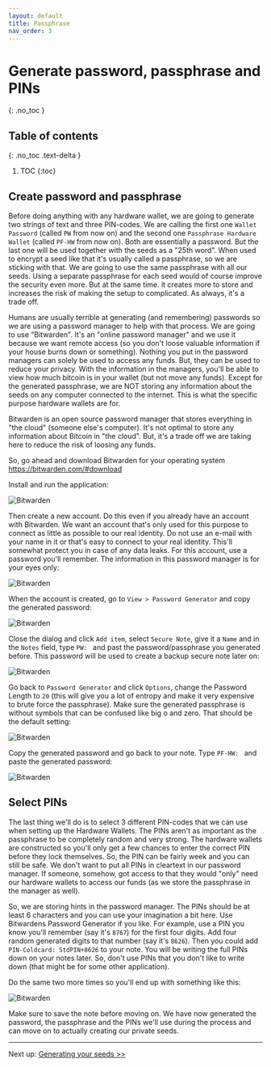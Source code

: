 ```yaml
---
layout: default
title: Passphrase
nav_order: 3
---
```


# Generate password, passphrase and PINs
{: .no_toc }

## Table of contents
{: .no_toc .text-delta }

1. TOC
{:toc}

## Create password and passphrase
Before doing anything with any hardware wallet, we are going to generate two strings of text and three PIN-codes. We are calling the first one `Wallet Password` (called `PW` from now on) and the second one `Passphrase Hardware Wallet` (called `PF-HW` from now on). Both are essentially a password. But the last one will be used together with the seeds as a "25th word". When used to encrypt a seed like that it's usually called a passphrase, so we are sticking with that. We are going to use the same passphrase with all our seeds. Using a separate passphrase for each seed would of course improve the security even more. But at the same time. it creates more to store and increases the risk of making the setup to complicated. As always, it's a trade off.

Humans are usually terrible at generating (and remembering) passwords so we are using a password manager to help with that process. We are going to use "Bitwarden". It's an "online password manager" and we use it because we want remote access (so you don't loose valuable information if your house burns down or something). Nothing you put in the password managers can solely be used to access any funds. But, they can be used to reduce your privacy. With the information in the managers, you'll be able to view how much bitcoin is in your wallet (but not move any funds). Except for the generated passphrase, we are NOT storing any information about the seeds on any computer connected to the internet. This is what the specific purpose hardware wallets are for.

Bitwarden is an open source password manager that stores everything in "the cloud" (someone else's computer). It's not optimal to store any information about Bitcoin in "the cloud". But, it's a trade off we are taking here to reduce the risk of loosing any funds.

So, go ahead and download Bitwarden for your operating system https://bitwarden.com/#download

Install and run the application:

![Bitwarden](images/bitwarden.png)

Then create a new account. Do this even if you already have an account with Bitwarden. We want an account that's only used for this purpose to connect as little as possible to our real identity. Do not use an e-mail with your name in it or that's easy to connect to your real identity. This'll somewhat protect you in case of any data leaks. For this account, use a password you'll remember. The information in this password manager is for your eyes only:

![Bitwarden](images/bitwarden2.png)

When the account is created, go to `View > Password Generator` and copy the generated password:

![Bitwarden](images/bitwarden3.png)

Close the dialog and click `Add item`, select `Secure Note`, give it a `Name` and in the `Notes` field, type `PW: ` and past the password/passphrase you generated before. This password will be used to create a backup secure note later on:

![Bitwarden](images/bitwarden4.png)

Go back to `Password Generator` and click `Options`, change the Password Length to `20` (this will give you a lot of entropy and make it very expensive to brute force the passphrase). Make sure the generated passphrase is without symbols that can be confused like big o and zero. That should be the default setting:

![Bitwarden](images/bitwarden5.png)

Copy the generated password and go back to your note. Type `PF-HW: ` and paste the generated password:

![Bitwarden](images/bitwarden6.png)

## Select PINs
The last thing we'll do is to select 3 different PIN-codes that we can use when setting up the Hardware Wallets. The PINs aren't as important as the passphrase to be completely random and very strong. The hardware wallets are constructed so you'll only get a few chances to enter the correct PIN before they lock themselves. So, the PIN can be fairly week and you can still be safe. We don't want to put all PINs in cleartext in our password manager. If someone, somehow, got access to that they would "only" need our hardware wallets to access our funds (as we store the passphrase in the manager as well).

So, we are storing hints in the password manager. The PINs should be at least 6 characters and you can use your imagination a bit here. Use Bitwardens Password Generator if you like. For example, use a PIN you know you'll remember (say it's `8767`) for the first four digits. Add four random generated digits to that number (say it's `8626`). Then you could add `PIN-Coldcard: StdPIN+8626` to your note. You will be writing the full PINs down on your notes later. So, don't use PINs that you don't like to write down (that might be for some other application).

Do the same two more times so you'll end up with something like this:

![Bitwarden](images/bitwarden6.png)

Make sure to save the note before moving on. We have now generated the password, the passphrase and the PINs we'll use during the process and can move on to actually creating our private seeds.

---
Next up: [Generating your seeds >>](hodl-guide_30_last-seed.md)